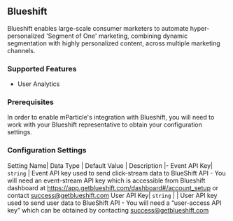 
## Blueshift

Blueshift enables large-scale consumer marketers to automate hyper-personalized 'Segment of One' marketing, combining dynamic segmentation with highly personalized content, across multiple marketing channels.

### Supported Features
* User Analytics

### Prerequisites

In order to enable mParticle's integration with Blueshift, you will need to work with your Blueshift representative to obtain your configuration settings.

### Configuration Settings

Setting Name| Data Type | Default Value | Description
|-
Event API Key| `string` | Event API key used to send click-stream data to BlueShift API - You will need an event-stream API key which is accessible from Blueshift dashboard at <https://app.getblueshift.com/dashboard#/account_setup> or contact <success@getblueshift.com>
User API Key| `string` | | User API key used to send user data to BlueShift API - You will need a “user-access API key” which can be obtained by contacting <success@getblueshift.com>

